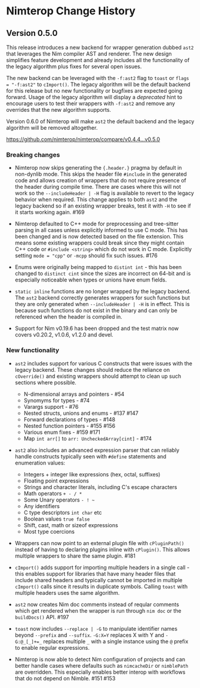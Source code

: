# Nimterop Change History

## Version 0.5.0

This release introduces a new backend for wrapper generation dubbed `ast2` that leverages the Nim compiler AST and renderer. The new design simplifies feature development and already includes all the functionality of the legacy algorithm plus fixes for several open issues.

The new backend can be leveraged with the `-f:ast2` flag to `toast` or `flags = "-f:ast2"` to `cImport()`. The legacy algorithm will be the default backend for this release but no new functionality or bugfixes are expected going forward. Usage of the legacy algorithm will display a *deprecated* hint to encourage users to test their wrappers with `-f:ast2` and remove any overrides that the new algorithm supports.

Version 0.6.0 of Nimterop will make `ast2` the default backend and the legacy algorithm will be removed altogether.

https://github.com/nimterop/nimterop/compare/v0.4.4...v0.5.0

### Breaking changes

- Nimterop now skips generating the `{.header.}` pragma by default in non-dynlib mode. This skips the header file `#include` in the generated code and allows creation of wrappers that do not require presence of the header during compile time. There are cases where this will not work so the `--includeHeader | -H` flag is available to revert to the legacy behavior when required. This change applies to both `ast2` and the legacy backend so if an existing wrapper breaks, test it with `-H` to see if it starts working again. #169

- Nimterop defaulted to C++ mode for preprocessing and tree-sitter parsing in all cases unless explicitly informed to use C mode. This has been changed and is now detected based on the file extension. This means some existing wrappers could break since they might contain C++ code or `#include <string>` which do not work in C mode. Explicitly setting `mode = "cpp"` or `-mcpp` should fix such issues. #176

- Enums were originally being mapped to `distint int` - this has been changed to `distinct cint` since the sizes are incorrect on 64-bit and is especially noticeable when types or unions have enum fields.

- `static inline` functions are no longer wrapped by the legacy backend. The `ast2` backend correctly generates wrappers for such functions but they are only generated when `--includeHeader | -H` is in effect. This is because such functions do not exist in the binary and can only be referenced when the header is compiled in.

- Support for Nim v0.19.6 has been dropped and the test matrix now covers v0.20.2, v1.0.6, v1.2.0 and devel.

### New functionality

- `ast2` includes support for various C constructs that were issues with the legacy backend. These changes should reduce the reliance on `cOverride()` and existing wrappers should attempt to clean up such sections where possible.
  - N-dimensional arrays and pointers - #54
  - Synomyms for types - #74
  - Varargs support - #76
  - Nested structs, unions and enums - #137 #147
  - Forward declarations of types - #148
  - Nested function pointers - #155 #156
  - Various enum fixes - #159 #171
  - Map `int arr[]` to `arr: UncheckedArray[cint]` - #174

- `ast2` also includes an advanced expression parser that can reliably handle constructs typically seen with `#define` statements and enumeration values:
  - Integers + integer like expressions (hex, octal, suffixes)
  - Floating point expressions
  - Strings and character literals, including C's escape characters
  - Math operators `+ - / *`
  - Some Unary operators `- ! ~`
  - Any identifiers
  - C type descriptors `int char` etc
  - Boolean values `true false`
  - Shift, cast, math or sizeof expressions
  - Most type coercions

- Wrappers can now point to an external plugin file with `cPluginPath()` instead of having to declaring plugins inline with `cPlugin()`. This allows multiple wrappers to share the same plugin. #181

- `cImport()` adds support for importing multiple headers in a single call - this enables support for libraries that have many header files that include shared headers and typically cannot be imported in multiple `cImport()` calls since it results in duplicate symbols. Calling `toast` with multiple headers uses the same algorithm.

- `ast2` now creates Nim doc comments instead of reqular comments which get rendered when the wrapper is run through `nim doc` or the `buildDocs()` API. #197

- `toast` now includes `--replace | -G` to manipulate identifier names beyond `--prefix` and `--suffix`. `-G:X=Y` replaces X with Y and `-G:@_[_]+=_` replaces multiple `_` with a single instance using the `@` prefix to enable regular expressions.

- Nimterop is now able to detect Nim configuration of projects and can better handle cases where defaults such as `nimcacheDir` or `nimblePath` are overridden. This especially enables better interop with workflows that do not depend on Nimble. #151 #153
